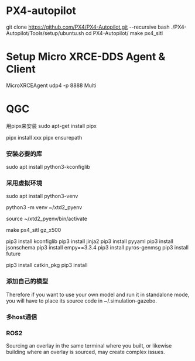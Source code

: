 # PX4-autopilot

git clone https://github.com/PX4/PX4-Autopilot.git --recursive
bash ./PX4-Autopilot/Tools/setup/ubuntu.sh
cd PX4-Autopilot/
make px4_sitl

# Setup Micro XRCE-DDS Agent & Client

MicroXRCEAgent udp4 -p 8888  Multi

# QGC

用pipx来安装
sudo apt-get install pipx

pipx install xxx
pipx ensurepath

### 安装必要的库

sudo apt install python3-kconfiglib

### 采用虚拟环境

sudo apt install python3-venv

python3 -m venv ~/xtd2_pyenv

source ~/xtd2_pyenv/bin/activate

make px4_sitl gz_x500

pip3 install kconfiglib
pip3 install jinja2
pip3 install pyyaml
pip3 install jsonschema
pip3 install empy==3.3.4
pip3 install pyros-genmsg
pip3 install future

pip3 install catkin_pkg
pip3 install  

### 添加自己的模型

Therefore if you want to use your own model and run it in standalone mode, you will have to place its source code in ~/.simulation-gazebo.

### 多host通信

### ROS2

Sourcing an overlay in the same terminal where you built, or likewise building where an overlay is sourced, may create complex issues.
